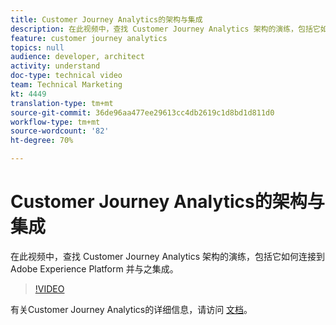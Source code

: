 ```yaml
---
title: Customer Journey Analytics的架构与集成
description: 在此视频中，查找 Customer Journey Analytics 架构的演练，包括它如何连接到 Adobe Experience Platform 并与之集成。
feature: customer journey analytics
topics: null
audience: developer, architect
activity: understand
doc-type: technical video
team: Technical Marketing
kt: 4449
translation-type: tm+mt
source-git-commit: 36de96aa477ee29613cc4db2619c1d8bd1d811d0
workflow-type: tm+mt
source-wordcount: '82'
ht-degree: 70%

---
```



# Customer Journey Analytics的架构与集成

在此视频中，查找 Customer Journey Analytics 架构的演练，包括它如何连接到 Adobe Experience Platform 并与之集成。

>[!VIDEO](https://video.tv.adobe.com/v/32483/?quality=12)

有关Customer Journey Analytics的详细信息，请访问 [文档](https://docs.adobe.com/content/help/zh-Hans/analytics-platform/using/cja-landing.html)。
